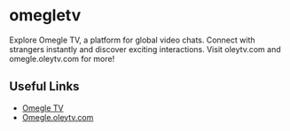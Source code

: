 # omegletv
Explore Omegle TV, a platform for global video chats. Connect with strangers instantly and discover exciting interactions. Visit oleytv.com and omegle.oleytv.com for more!

## Useful Links
- [Omegle TV](https://www.oley.tv)
- [Omegle.oleytv.com](https://omegle.oleytv.com)
